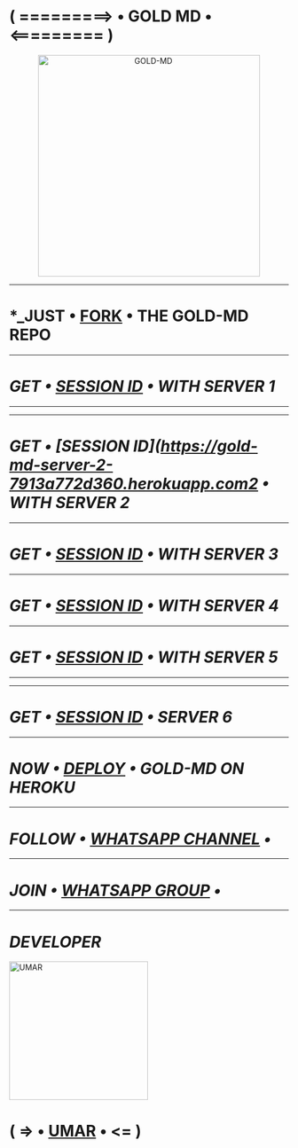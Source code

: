 # ( =========> • GOLD MD • <========= )

<p align="center">
  <a href="https://github.com/D4X-UMAR">
    <img alt="GOLD-MD" height="400" src="https://i.postimg.cc/1XQq5DzP/pictures-white949544-GOjsnnsnznznzbzbbzbz7777-GOLDLD-PIC.png">
  </a>
</p>

***

# *_JUST • [FORK](https://dashboard.heroku.com/new?template=https://github.com/D4X-UMAR/GOLD-MD/fork) • THE GOLD-MD REPO

***

# *_GET • [SESSION ID](https://gold-md-server-1-ac249c5a71fb.herokuapp.com) • WITH SERVER 1_*

***

 ***

# *_GET • [SESSION ID](https://gold-md-server-2-7913a772d360.herokuapp.com2 • WITH SERVER 2_*

***

# *_GET • [SESSION ID](https://gold-md-server-3-fda056d35afd.herokuapp.com) • WITH SERVER 3_*

***

# *_GET • [SESSION ID](https://gold-md-server-4-b864b9341803.herokuapp.com) • WITH SERVER 4_*

***

# *_GET • [SESSION ID](https://gold-md-server-5-27f7d00b74e1.herokuapp.com) • WITH SERVER 5_*

***



***

# *_GET • [SESSION ID](https://gold-md-made-by-umar-c751c8dfbb3e.herokuapp.com) • SERVER 6_*

***

# *_NOW • [DEPLOY](https://dashboard.heroku.com/new?button-url=https://github.com/D4X-UMAR/GOLD-MD&template=https://github.com/D4X-UMAR/GOLD-MD) • GOLD-MD ON HEROKU_*

***

# *_FOLLOW • [WHATSAPP CHANNEL](https://whatsapp.com/channel/0029VaZtuAxLI8YeUWRXBg3Y) •_*

***

# *_JOIN • [WHATSAPP GROUP](https://chat.whatsapp.com/II4CelPFUvIFeK6f8hdJuX) •_*

***

# *_DEVELOPER_*
<a href="https://github.com/D4X-UMAR"><img src="https://i.ibb.co/wspzc9t/IMG-20240328-WA0000.jpg" width="250" height="250" alt="UMAR"/></a>
# ( => • [UMAR](https://wa.me/233201817959) • <= )
